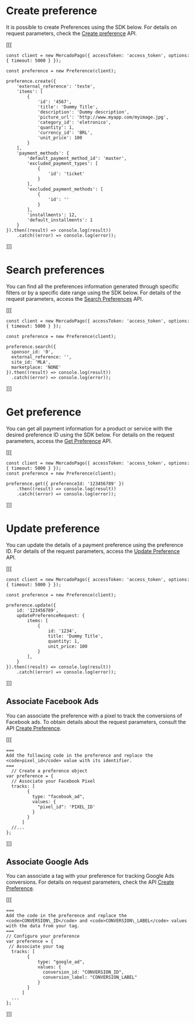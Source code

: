 # Create preference

It is possible to create Preferences using the SDK below. For details on request parameters, check the [Create preference](/developers/en/reference/preferences/_checkout_preferences/post) API.

[[[
```node
const client = new MercadoPago({ accessToken: 'access_token', options: { timeout: 5000 } });

const preference = new Preference(client);

preference.create({
	'external_reference': 'teste',
	'items': [
		{
			'id': '4567',
			'title': 'Dummy Title',
			'description': 'Dummy description',
			'picture_url': 'http://www.myapp.com/myimage.jpg',
			'category_id': 'eletronico',
			'quantity': 1,
			'currency_id': 'BRL',
			'unit_price': 100
		}
	],
	'payment_methods': {
		'default_payment_method_id': 'master',
		'excluded_payment_types': [
			{
				'id': 'ticket'
			}
		],
		'excluded_payment_methods': [
			{
				'id': ''
			}
		],
		'installments': 12,
		'default_installments': 1
	}
}).then((result) => console.log(result))
	.catch((error) => console.log(error));
```
]]]

# Search preferences

You can find all the preferences information generated through specific filters or by a specific date range using the SDK below. For details of the request parameters, access the [Search Preferences](/developers/en/reference/preferences/_checkout_preferences_search/get) API.

[[[
```node
const client = new MercadoPago({ accessToken: 'access_token', options: { timeout: 5000 } });

const preference = new Preference(client);

preference.search({
  sponsor_id: '0',
  external_reference: '',
  site_id: 'MLA',
  marketplace: 'NONE'
}).then((result) => console.log(result))
  .catch((error) => console.log(error));
```
]]]

# Get preference

You can get all payment information for a product or service with the desired preference ID using the SDK below. For details on the request parameters, access the [Get Preference](/developers/en/reference/preferences/_checkout_preferences_id/get) API.

[[[
```node
const client = new MercadoPago({ accessToken: 'access_token', options: { timeout: 5000 } });
const preference = new Preference(client);

preference.get({ preferenceId: '123456789' })
	.then((result) => console.log(result))
	.catch((error) => console.log(error));
```
]]]

# Update preference

You can update the details of a payment preference using the preference ID. For details of the request parameters, access the [Update Preference](/developers/en/reference/preferences/_checkout_preferences_id/put) API.

[[[
```node
const client = new MercadoPago({ accessToken: 'access_token', options: { timeout: 5000 } });

const preference = new Preference(client);

preference.update({
	id: '123456789',
	updatePreferenceRequest: {
		items: [
			{
				id: '1234',
				title: 'Dummy Title',
				quantity: 1,
				unit_price: 100
			}
		],
	}
}).then((result) => console.log(result))
	.catch((error) => console.log(error));
```
]]]

## Associate Facebook Ads

You can associate the preference with a pixel to track the conversions of Facebook ads. To obtain details about the request parameters, consult the API [Create Preference](/developers/en/reference/preferences/_checkout_preferences/post).

[[[
```node
===
Add the following code in the preference and replace the <code>pixel_id</code> value with its identifier.
===
  // Create a preference object
var preference = {
  // Associate your Facebook Pixel
  tracks: [
        {
          type: "facebook_ad",
          values: {
            "pixel_id": 'PIXEL_ID'
          }
        }
      ]
  //...
};
```
]]]

## Associate Google Ads

You can associate a tag with your preference for tracking Google Ads conversions. For details on request parameters, check the API [Create Preference](/developers/en/reference/preferences/_checkout_preferences/post).

[[[
```node
===
Add the code in the preference and replace the <code>CONVERSION\_ID</code> and <code>CONVERSION\_LABEL</code> values with the data from your tag.
===
// Configure your preference
var preference = {
 // Associate your tag
  tracks: [
        {
            type: "google_ad",
            values: {
              conversion_id: "CONVERSION_ID",
              conversion_label: "CONVERSION_LABEL"
            }
        }
      ]
  ...
};
```
]]]